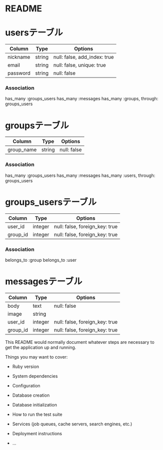 # README

# usersテーブル
|Column|Type|Options|
|------|----|-------|
|nickname|string|null: false, add_index: true|
|email|string|null: false, unique: true|
|password|string|null: false|
### Association
has_many :groups_users
has_many :messages
has_many :groups, through: groups_users

# groupsテーブル
|Column|Type|Options|
|------|----|-------|
|group_name|string|null: false|

### Association
has_many :groups_users
has_many :messages
has_many :users, through: groups_users

# groups_usersテーブル
|Column|Type|Options|
|------|----|-------|
|user_id|integer|null: false, foreign_key: true|
|group_id|integer|null: false, foreign_key: true|
### Association
belongs_to :group
belongs_to :user

# messagesテーブル
|Column|Type|Options|
|------|----|-------|
|body|text|null: false|
|image|string|
|user_id|integer|null: false, foreign_key: true|
|group_id|integer|null: false, foreign_key: true|

This README would normally document whatever steps are necessary to get the
application up and running.

Things you may want to cover:

* Ruby version

* System dependencies

* Configuration

* Database creation

* Database initialization

* How to run the test suite

* Services (job queues, cache servers, search engines, etc.)

* Deployment instructions

* ...
